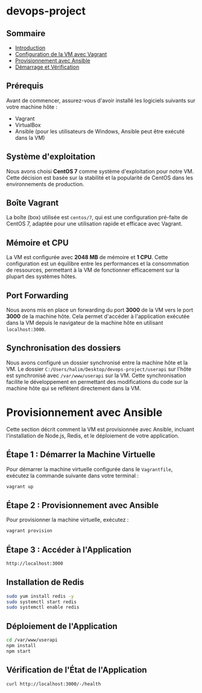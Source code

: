 # devops-project

## Sommaire

- [Introduction](#introduction)
- [Configuration de la VM avec Vagrant](#configuration-de-la-vm-avec-vagrant)
- [Provisionnement avec Ansible](#provisionnement-avec-ansible)
- [Démarrage et Vérification](#démarrage-et-vérification)

## Prérequis

Avant de commencer, assurez-vous d'avoir installé les logiciels suivants sur votre machine hôte :
- Vagrant
- VirtualBox
- Ansible (pour les utilisateurs de Windows, Ansible peut être exécuté dans la VM)



## Système d'exploitation
Nous avons choisi **CentOS 7** comme système d'exploitation pour notre VM. Cette décision est basée sur la stabilité et la popularité de CentOS dans les environnements de production.

## Boîte Vagrant
La boîte (box) utilisée est `centos/7`, qui est une configuration pré-faite de CentOS 7, adaptée pour une utilisation rapide et efficace avec Vagrant.


## Mémoire et CPU
La VM est configurée avec **2048 MB** de mémoire et **1 CPU**. Cette configuration est un équilibre entre les performances et la consommation de ressources, permettant à la VM de fonctionner efficacement sur la plupart des systèmes hôtes.


## Port Forwarding
Nous avons mis en place un forwarding du port **3000** de la VM vers le port **3000** de la machine hôte. Cela permet d'accéder à l'application exécutée dans la VM depuis le navigateur de la machine hôte en utilisant `localhost:3000`.

## Synchronisation des dossiers

Nous avons configuré un dossier synchronisé entre la machine hôte et la VM. Le dossier `C:/Users/halim/Desktop/devops-project/userapi` sur l'hôte est synchronisé avec `/var/www/userapi` sur la VM. Cette synchronisation facilite le développement en permettant des modifications du code sur la machine hôte qui se reflètent directement dans la VM.


# Provisionnement avec Ansible

Cette section décrit comment la VM est provisionnée avec Ansible, incluant l'installation de Node.js, Redis, et le déploiement de votre application.


## Étape 1 : Démarrer la Machine Virtuelle

Pour démarrer la machine virtuelle configurée dans le `Vagrantfile`, exécutez la commande suivante dans votre terminal :

```bash
vagrant up
```

## Étape 2 : Provisionnement avec Ansible

Pour provisionner la machine virtuelle, exécutez :

```bash
vagrant provision
```


## Étape 3 : Accéder à l'Application

```bash
http://localhost:3000
```

## Installation de Redis

```bash
sudo yum install redis -y
sudo systemctl start redis
sudo systemctl enable redis
```

## Déploiement de l'Application

```bash
cd /var/www/userapi
npm install
npm start
```

## Vérification de l'État de l'Application


```bash
curl http://localhost:3000/-/health
```

